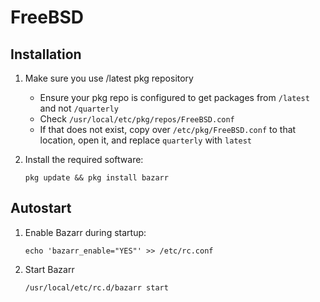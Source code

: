# FreeBSD


## Installation 

1. Make sure you use /latest pkg repository

    * Ensure your pkg repo is configured to get packages from `/latest` and not `/quarterly`
    * Check `/usr/local/etc/pkg/repos/FreeBSD.conf`
    * If that does not exist, copy over `/etc/pkg/FreeBSD.conf` to that location, open it, and replace `quarterly` with `latest`

1. Install the required software:

    ```shell
    pkg update && pkg install bazarr
    ```


[comment]: <> (In the other guides Bazarr is usually ran manually - is there an equivalent in BSD as well? Is the)

## Autostart

1. Enable Bazarr during startup:

    ```shell
    echo 'bazarr_enable="YES"' >> /etc/rc.conf
    ```

1. Start Bazarr

    ```shell
    /usr/local/etc/rc.d/bazarr start
    ```